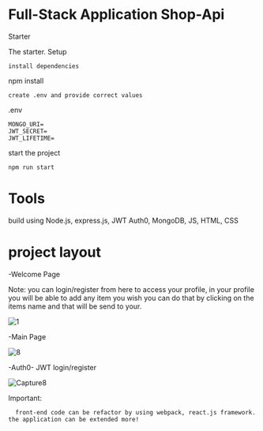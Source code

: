# Full-Stack Application Shop-Api

Starter

The starter.
Setup

    install dependencies

npm install

    create .env and provide correct values

.env

    MONGO_URI=
    JWT_SECRET=
    JWT_LIFETIME=

start the project

    npm run start

# Tools

 build using Node.js, express.js, JWT Auth0, MongoDB, JS, HTML, CSS
 
 # project layout
   -Welcome Page
   
   Note:  you can login/register from here to access your profile, in your profile you will be able to add any item you wish 
   you can do that by
   clicking on the items name and that will be send to your.
 
 
 ![1](https://user-images.githubusercontent.com/107857762/209581333-52f3bf8c-2011-45da-81fc-ebd191a2a5b6.PNG)
 
 -Main Page

 
 ![8](https://user-images.githubusercontent.com/107857762/209581420-f55b4991-0c13-4dc3-8c7e-933ac193dda1.PNG)

-Auth0- JWT login/register


![Capture8](https://user-images.githubusercontent.com/107857762/209581451-bb1e03a6-65e2-418c-83cc-a0dd890b2738.PNG)


Important:

      front-end code can be refactor by using webpack, react.js framework. the application can be extended more!
